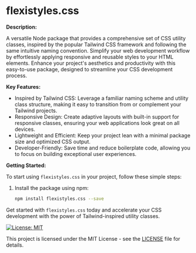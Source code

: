 # flexistyles.css

**Description:**

A versatile Node package that provides a comprehensive set of CSS utility classes, inspired by the popular Tailwind CSS framework and following the same intuitive naming convention. Simplify your web development workflow by effortlessly applying responsive and reusable styles to your HTML elements. Enhance your project's aesthetics and productivity with this easy-to-use package, designed to streamline your CSS development process.

**Key Features:**

- Inspired by Tailwind CSS: Leverage a familiar naming scheme and utility class structure, making it easy to transition from or complement your Tailwind projects.
- Responsive Design: Create adaptive layouts with built-in support for responsive classes, ensuring your web applications look great on all devices.
- Lightweight and Efficient: Keep your project lean with a minimal package size and optimized CSS output.
- Developer-Friendly: Save time and reduce boilerplate code, allowing you to focus on building exceptional user experiences.

**Getting Started:**

To start using `flexistyles.css` in your project, follow these simple steps:

1. Install the package using npm:

   ```bash
   npm install flexistyles.css --save
   ```

Get started with `flexistyles.css` today and accelerate your CSS development with the power of Tailwind-inspired utility classes.

[![License: MIT](https://img.shields.io/badge/License-MIT-yellow.svg)](https://opensource.org/licenses/MIT)

This project is licensed under the MIT License - see the [LICENSE](LICENSE) file for details.
